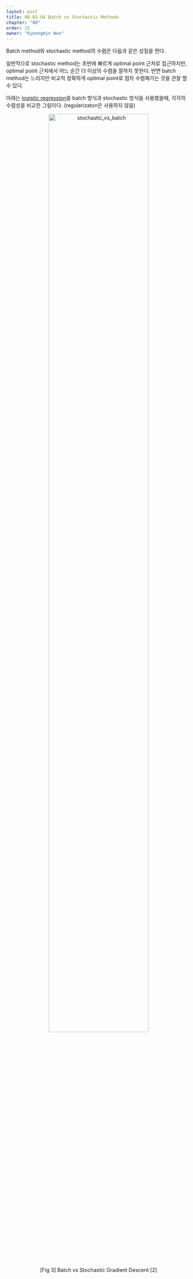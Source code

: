 ```yaml
---
layout: post
title: 08-02-04 Batch vs Stochastic Methods
chapter: "08"
order: 15
owner: "Kyeongmin Woo"
---
```


Batch method와 stochastic method의 수렴은 다음과 같은 성질을 띈다. 

일반적으로 stochastic method는 초반에 빠르게 optimal point 근처로 접근하지만, optimal point 근처에서 어느 순간 더 이상의 수렴을 잘하지 못한다. 반면 batch method는 느리지만 비교적 정확하게 optimal point로 점차 수렴해가는 것을 관찰 할 수 있다.

아래는 [logistic regression](https://en.wikipedia.org/wiki/Logistic_regression)을 batch 방식과 stochastic 방식을 사용했을때, 각각의 수렴성을 비교한 그림이다. (regularizaton은 사용하지 않음)

<figure class="image" style="align: center;">
<p align="center">
  <img src="{{ site.baseurl }}/img/chapter_img/chapter08/08_02_stochastic_vs_batch.PNG" alt="stochastic_vs_batch" width="80%" height="80%">
</p>
  <figcaption style="text-align: center;">[Fig 3] Batch vs Stochastic Gradient Descent [2]</figcaption>
</figure>
